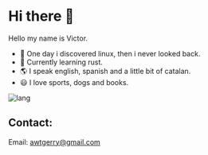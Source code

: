 # Hi there 🤙
Hello my name is Victor.

- 🐧 One day i discovered linux, then i never looked back.
- 🦀 Currently learning rust.
- 🌎 I speak english, spanish and a little bit of catalan.
- 😃 I love sports, dogs and books.

![lang](https://github-readme-stats.vercel.app/api/top-langs/?username=awtgerry&theme=gruvbox)

## Contact:
Email: awtgerry@gmail.com
